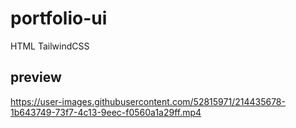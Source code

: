 # portfolio-ui
HTML TailwindCSS
## preview


https://user-images.githubusercontent.com/52815971/214435678-1b643749-73f7-4c13-9eec-f0560a1a29ff.mp4

